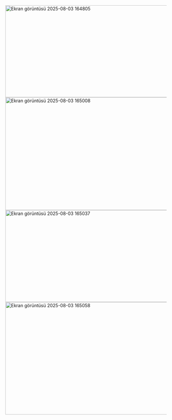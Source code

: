 <img width="998" height="287" alt="Ekran görüntüsü 2025-08-03 164805" src="https://github.com/user-attachments/assets/f80a5761-1f50-457b-a0a2-99d8cbf986c7" />
<img width="1165" height="352" alt="Ekran görüntüsü 2025-08-03 165008" src="https://github.com/user-attachments/assets/6b67cc88-6b83-4fed-92b1-2c3f68defcb0" />
<img width="973" height="287" alt="Ekran görüntüsü 2025-08-03 165037" src="https://github.com/user-attachments/assets/b4cb86c2-e032-4bc7-88c0-224fd307e5f2" />
<img width="579" height="351" alt="Ekran görüntüsü 2025-08-03 165058" src="https://github.com/user-attachments/assets/4401292c-55b2-4008-83b3-a4e5b0b2c547" />
